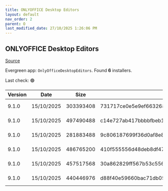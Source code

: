 ```yaml
---
title: ONLYOFFICE Desktop Editors
layout: default
nav_order: 2
parent: O
last_modified_date: 27/10/2025 1:26:06 PM
---
```


## ONLYOFFICE Desktop Editors

[Source](https://www.onlyoffice.com/desktop.aspx)

Evergreen app: `OnlyOfficeDesktopEditors`. Found **6** installers.

Last check: 🟢

| Version | Date       | Size      | Sha256                                                           | Architecture | InstallerType | Type | URI                                                                                                                                                                                                |
| ------- | ---------- | --------- | ---------------------------------------------------------------- | ------------ | ------------- | ---- | -------------------------------------------------------------------------------------------------------------------------------------------------------------------------------------------------- |
| 9.1.0   | 15/10/2025 | 303393408 | 731717ce0e5e9ef663268ba00e51418a420708dbd7e69496fe60f4e6680ccb24 | x64          | Default       | exe  | [https://github.com/ONLYOFFICE/DesktopEditors/releases/download/v9.1.0/DesktopEditors_x64.exe](https://github.com/ONLYOFFICE/DesktopEditors/releases/download/v9.1.0/DesktopEditors_x64.exe)       |
| 9.1.0   | 15/10/2025 | 497490488 | c14e727ab417bbbbfbeb184f1908d53e60cdc5743c80d79a2e515e88e7ce7cca | x64          | Default       | exe  | [https://github.com/ONLYOFFICE/DesktopEditors/releases/download/v9.1.0/DesktopEditors_x64_xp.exe](https://github.com/ONLYOFFICE/DesktopEditors/releases/download/v9.1.0/DesktopEditors_x64_xp.exe) |
| 9.1.0   | 15/10/2025 | 281883488 | 9c806187699f36d0af8e8c3e9a24b91c77f88745cb64dfc08a5c24aca27f706e | x86          | Default       | exe  | [https://github.com/ONLYOFFICE/DesktopEditors/releases/download/v9.1.0/DesktopEditors_x86.exe](https://github.com/ONLYOFFICE/DesktopEditors/releases/download/v9.1.0/DesktopEditors_x86.exe)       |
| 9.1.0   | 15/10/2025 | 486765200 | 410f555556d48deb8df4790dc296ba8003ed4ecb50d25c8cb5719185f926b814 | x86          | Default       | exe  | [https://github.com/ONLYOFFICE/DesktopEditors/releases/download/v9.1.0/DesktopEditors_x86_xp.exe](https://github.com/ONLYOFFICE/DesktopEditors/releases/download/v9.1.0/DesktopEditors_x86_xp.exe) |
| 9.1.0   | 15/10/2025 | 457517568 | 30a862829ff567b53c556d89bfc1ac5279bd9160ee236e21ec71c3f50abf5b0c | x64          | Default       | msi  | [https://github.com/ONLYOFFICE/DesktopEditors/releases/download/v9.1.0/DesktopEditors_x64.msi](https://github.com/ONLYOFFICE/DesktopEditors/releases/download/v9.1.0/DesktopEditors_x64.msi)       |
| 9.1.0   | 15/10/2025 | 440446976 | d88f40e59660bac71db05865db995ca109a96a40d48b02d7ce9e2225afb7ee09 | x86          | Default       | msi  | [https://github.com/ONLYOFFICE/DesktopEditors/releases/download/v9.1.0/DesktopEditors_x86.msi](https://github.com/ONLYOFFICE/DesktopEditors/releases/download/v9.1.0/DesktopEditors_x86.msi)       |
